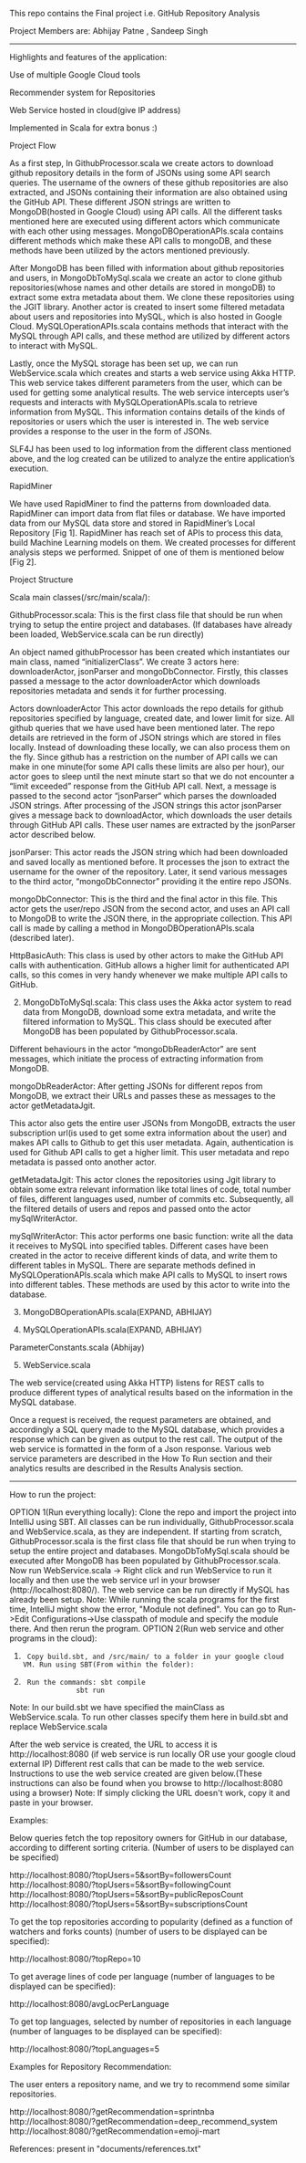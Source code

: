 This repo contains the Final project i.e. GitHub Repository Analysis

Project Members are: Abhijay Patne , Sandeep Singh

---------------------------------------------------------------------

Highlights and features of the application:

Use of multiple Google Cloud tools

Recommender system for Repositories

Web Service hosted in cloud(give IP address)

Implemented in Scala for extra bonus :)


Project Flow


As a first step, In GithubProcessor.scala we create actors to download github repository details in the form of JSONs using some API search queries. The username of the owners of these github repositories  are also extracted, and JSONs containing their information are also obtained using the GitHub API. These different JSON strings are written to MongoDB(hosted in Google Cloud) using API calls. All the different tasks mentioned here are executed using different actors which communicate with each other using messages. MongoDBOperationAPIs.scala contains different methods which make these API calls to mongoDB, and these methods have been utilized by the actors mentioned previously.


After MongoDB has been filled with information about github repositories and users, in MongoDbToMySql.scala we create an actor to clone github repositories(whose names and other details are stored in mongoDB) to extract some extra metadata about them. We clone these repositories using the JGIT library. Another actor is created to insert some filtered metadata about users and repositories into MySQL, which is also hosted in Google Cloud. MySQLOperationAPIs.scala contains methods that interact with the MySQL through API calls,  and these method are utilized by different actors to interact with MySQL.


Lastly, once the MySQL storage has been set up, we can run WebService.scala which creates and starts a web service using Akka HTTP. This web service takes different parameters from the user, which can be used for getting some analytical results. The web service intercepts user’s requests and interacts with MySQLOperationAPIs.scala to retrieve information from MySQL. This information contains details of the kinds of  repositories or users which the user is interested in. The web service provides a response to the user in the form of JSONs.


SLF4J has been used to log information from the different class mentioned above, and the log created can be utilized to analyze the entire application’s execution.


RapidMiner


We have used RapidMiner to find the patterns from downloaded data. RapidMiner can import data from flat files or database. We have imported data from our MySQL data store and stored in RapidMiner’s Local Repository [Fig 1]. RapidMiner has reach set of APIs to process this data, build Machine Learning models on them. We created processes for different analysis steps we performed. Snippet of one of them is mentioned below [Fig 2].



Project Structure


Scala main classes(/src/main/scala/):



GithubProcessor.scala: This is the first class file that should be run when trying to setup the entire project and databases. (If databases have already been loaded, WebService.scala can be run directly)


An object named githubProcessor has been created which instantiates our main class, named “initializerClass”. We create 3 actors here: downloaderActor, jsonParser and mongoDbConnector.
Firstly, this classes passed a message to the actor downloaderActor which downloads repositories metadata and sends it for further processing.


Actors
downloaderActor This actor downloads the repo details for github repositories specified by language, created date, and lower limit for size. All github queries that we have used have been mentioned later.
	The repo details are retrieved in the form of JSON strings which are stored in files locally. Instead of downloading these locally, we can also process them on the fly. Since github has a restriction on the number of API calls we can make in one minute(for some API calls these limits are also per hour), our actor goes to sleep until the next minute start so that we do not encounter a “limit exceeded” response from the GitHub API call.
Next, a message is passed to the second actor “jsonParser“ which parses the downloaded JSON strings.
After processing of the JSON strings this actor jsonParser gives a message back to downloadActor, which downloads the user details through GitHub API calls. These user names are extracted by the jsonParser actor described below.


jsonParser: This actor reads the JSON string which had been downloaded and saved locally as mentioned before. It processes the json to extract the username for the owner of the repository. Later, it send various messages to the third actor, “mongoDbConnector” providing it the entire repo JSONs.


mongoDbConnector: This is the third and the final actor in this file. This actor gets the user/repo JSON from the second actor, and uses an API call to MongoDB to write the JSON there, in the appropriate collection. This API call is made by calling a method in MongoDBOperationAPIs.scala (described later).


HttpBasicAuth: This class is used by other actors to make the GitHub API calls with authentication. GitHub allows a higher limit for authenticated API calls, so this comes in very handy whenever we make multiple API calls to GitHub.


2.	MongoDbToMySql.scala: This class uses the Akka actor system to read data from MongoDB, download some extra metadata, and write the filtered information to MySQL. This class should be executed after MongoDB has been populated by GithubProcessor.scala.


Different behaviours in the actor “mongoDbReaderActor” are sent messages, which initiate the process of extracting information from MongoDB.


mongoDbReaderActor: After getting JSONs for different repos from MongoDB, we extract their URLs and passes these as messages to the actor getMetadataJgit.


This actor also gets the entire user JSONs from MongoDB, extracts the user subscription url(is used to get some extra information about the user) and makes API calls to Github to get this user metadata. Again, authentication is used for Github API calls to get a higher limit. This user metadata and repo metadata is passed onto another actor.


getMetadataJgit: This actor clones the repositories using Jgit library to obtain some extra relevant information like total lines of code, total number of files, different languages used, number of commits etc.
Subsequently, all the filtered details of users and repos and passed onto the actor mySqlWriterActor.


mySqlWriterActor: This actor performs one basic function: write all the data it receives to MySQL into specified tables.
Different cases have been created in the actor to receive different kinds of data, and write them to different tables in MySQL.
There are separate methods defined in MySQLOperationAPIs.scala which make API calls to MySQL to insert rows into different tables. These methods are used by this actor to write into the database.


3. MongoDBOperationAPIs.scala(EXPAND, ABHIJAY)


4. MySQLOperationAPIs.scala(EXPAND, ABHIJAY)


ParameterConstants.scala (Abhijay)


5. WebService.scala


The web service(created using Akka HTTP) listens for REST calls to produce different types of analytical results based on the information in the MySQL database.



Once a request is received, the request parameters are obtained, and accordingly a SQL query made to the MySQL database, which provides a response which can be given as output to the rest call. The output of the web service is formatted in the form of a Json response.
Various web service parameters are  described in the How To Run section and their analytics results are described in the Results Analysis section.

------------------------------------------------------------------------------

How to run the project:


OPTION 1(Run everything locally):
Clone the repo and import the project into IntelliJ using SBT.
All classes can be run individually, GithubProcessor.scala and WebService.scala, as they are independent.
If starting from scratch, GithubProcessor.scala is the first class file that should be run when trying to setup the entire project and databases. MongoDbToMySql.scala should be executed after MongoDB has been populated by GithubProcessor.scala.
Now run WebService.scala -> Right click and run WebService to run it locally and then use the web service url in your browser (http://localhost:8080/). The web service can be run directly if MySQL has already been setup.
Note: While running the scala programs for the first time, IntelliJ might show the error, "Module not defined". You can go to Run->Edit Configurations->Use classpath of module and specify the module there. And then rerun the program.
OPTION 2(Run web service and other programs in the cloud):
1.      Copy build.sbt, and /src/main/ to a folder in your google cloud VM. Run using SBT(From within the folder):
2.      Run the commands: sbt compile
    				sbt run
Note: In our build.sbt we have specified the mainClass as WebService.scala. To run other classes specify them here in build.sbt and replace WebService.scala

After the web service is created, the URL to access it is http://localhost:8080 (if web service is run locally OR use your google cloud external IP)
Different rest calls that can be made to the web service. Instructions to use the web service created are given below.(These instructions can also be found when you browse to http://localhost:8080 using a browser)
 Note: If simply clicking the URL doesn't work, copy it and paste in your browser.

Examples:

Below queries fetch the top repository owners for GitHub in our database, according to different sorting criteria. (Number of users to be displayed can be specified)



http://localhost:8080/?topUsers=5&sortBy=followersCount
http://localhost:8080/?topUsers=5&sortBy=followingCount
http://localhost:8080/?topUsers=5&sortBy=publicReposCount
http://localhost:8080/?topUsers=5&sortBy=subscriptionsCount

To get the top repositories according to popularity (defined as a function of watchers and forks counts) (number of users to be displayed can be specified):

http://localhost:8080/?topRepo=10

To get average lines of code per language (number of languages to be displayed can be specified):

http://localhost:8080/avgLocPerLanguage

To get top languages, selected by number of repositories in each language (number of languages to be displayed can be specified):

http://localhost:8080/?topLanguages=5

Examples for Repository Recommendation:


The user enters a repository name, and we try to recommend some similar repositories.

http://localhost:8080/?getRecommendation=sprintnba
http://localhost:8080/?getRecommendation=deep_recommend_system
http://localhost:8080/?getRecommendation=emoji-mart


References: present in "documents/references.txt"
